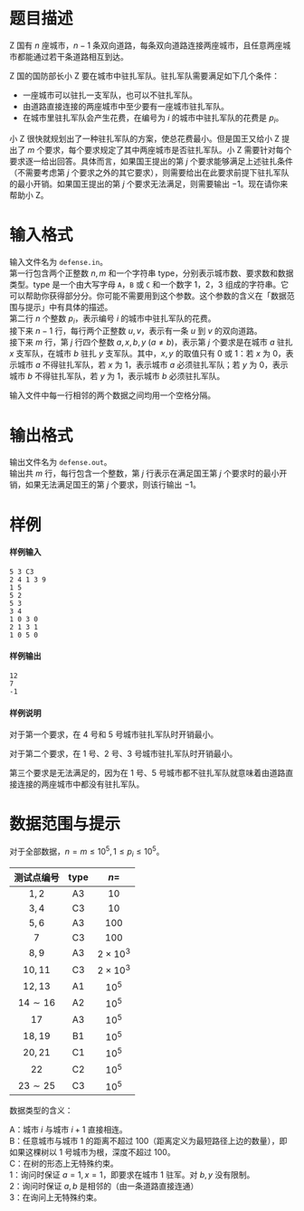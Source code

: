 
# 题目描述

Z 国有 $n$ 座城市，$n-1$ 条双向道路，每条双向道路连接两座城市，且任意两座城市都能通过若干条道路相互到达。

Z 国的国防部长小 Z 要在城市中驻扎军队。驻扎军队需要满足如下几个条件：
- 一座城市可以驻扎一支军队，也可以不驻扎军队。
- 由道路直接连接的两座城市中至少要有一座城市驻扎军队。
- 在城市里驻扎军队会产生花费，在编号为 $i$ 的城市中驻扎军队的花费是 $p_i$。

小 Z 很快就规划出了一种驻扎军队的方案，使总花费最小。但是国王又给小 Z 提出了 $m$ 个要求，每个要求规定了其中两座城市是否驻扎军队。小 Z 需要针对每个要求逐一给出回答。具体而言，如果国王提出的第 $j$ 个要求能够满足上述驻扎条件（不需要考虑第 $j$ 个要求之外的其它要求），则需要给出在此要求前提下驻扎军队的最小开销。如果国王提出的第 $j$ 个要求无法满足，则需要输出 $-1$。现在请你来帮助小 Z。

# 输入格式

输入文件名为 `defense.in`。  
第一行包含两个正整数 $n,m$ 和一个字符串 $\text{type}$，分别表示城市数、要求数和数据类型。$\text{type}$ 是一个由大写字母 `A`，`B` 或 `C` 和一个数字 $1$，$2$，$3$ 组成的字符串。它可以帮助你获得部分分。你可能不需要用到这个参数。这个参数的含义在「数据范围与提示」中有具体的描述。  
第二行 $n$ 个整数 $p_i$，表示编号 $i$ 的城市中驻扎军队的花费。  
接下来 $n-1$ 行，每行两个正整数 $u,v$，表示有一条 $u$ 到 $v$ 的双向道路。  
接下来 $m$ 行，第 $j$ 行四个整数 $a,x,b,y$ ($a\neq b$)，表示第 $j$ 个要求是在城市 $a$ 驻扎 $x$ 支军队，在城市 $b$ 驻扎 $y$ 支军队。其中，$x,y$ 的取值只有 $0$ 或 $1$：若 $x$ 为 $0$，表示城市 $a$ 不得驻扎军队，若 $x$ 为 $1$，表示城市 $a$ 必须驻扎军队；若 $y$ 为 $0$，表示城市 $b$ 不得驻扎军队，若 $y$ 为 $1$，表示城市 $b$ 必须驻扎军队。

输入文件中每一行相邻的两个数据之间均用一个空格分隔。

# 输出格式

输出文件名为 `defense.out`。  
输出共 $m$ 行，每行包含一个整数，第 $j$ 行表示在满足国王第 $j$ 个要求时的最小开销，如果无法满足国王的第 $j$ 个要求，则该行输出 $-1$。

# 样例

#### 样例输入
```plain
5 3 C3
2 4 1 3 9
1 5
5 2
5 3
3 4
1 0 3 0
2 1 3 1
1 0 5 0
```
#### 样例输出
```plain
12
7
-1
```
#### 样例说明
对于第一个要求，在 $4$ 号和 $5$ 号城市驻扎军队时开销最小。

对于第二个要求，在 $1$ 号、$2$ 号、$3$ 号城市驻扎军队时开销最小。

第三个要求是无法满足的，因为在 $1$ 号、$5$ 号城市都不驻扎军队就意味着由道路直接连接的两座城市中都没有驻扎军队。

# 数据范围与提示

对于全部数据，$n=m\le 10^5,1\le p_i\le 10^5$。

<!-- BEGIN: Migrated markdown table -->

| 测试点编号 | $\text{type}$ | $n=$ |
|:-:|:-:|:-:|
| $1,2$ | A3 | $10$ |
| $3,4$ | C3 | $10$ |
| $5,6$ | A3 | $100$ |
| $7$ | C3 | $100$ |
| $8,9$ | A3 | $2\times 10^3$ |
| $10,11$ | C3 | $2\times 10^3$ |
| $12,13$ | A1 | $10^5$ |
| $14\sim 16$ | A2 | $10^5$ |
| $17$ | A3 | $10^5$ |
| $18,19$ | B1 | $10^5$ |
| $20,21$ | C1 | $10^5$ |
| $22$ | C2 | $10^5$ |
| $23\sim 25$ | C3 | $10^5$ |

<!-- Migrated from original HTML table:
<table><thead>
  <tr>
    <th style='text-align:center'>测试点编号</th>
    <th style='text-align:center'>$\text{type}$ </th>
    <th style='text-align:center'>$n=$ </th>
  </tr>
  <tr>
    <td style='text-align:center'>$1,2$ </td>
    <td style='text-align:center'>A3</td>
    <td style='text-align:center' rowspan="2">$10$ </td>
  </tr>
  <tr>
    <td style='text-align:center'>$3,4$ </td>
    <td style='text-align:center'>C3</td>
  </tr>
  <tr>
    <td style='text-align:center'>$5,6$ </td>
    <td style='text-align:center'>A3</td>
    <td style='text-align:center' rowspan="2">$100$ </td>
  </tr>
  <tr>
    <td style='text-align:center'>$7$ </td>
    <td style='text-align:center'>C3</td>
  </tr>
  <tr>
    <td style='text-align:center'>$8,9$ </td>
    <td style='text-align:center'>A3</td>
    <td style='text-align:center' rowspan="2">$2\times 10^3$ </td>
  </tr>
  <tr>
    <td style='text-align:center'>$10,11$ </td>
    <td style='text-align:center'>C3</td>
  </tr>
  <tr>
    <td style='text-align:center'>$12,13$ </td>
    <td style='text-align:center'>A1</td>
    <td style='text-align:center' rowspan="7">$10^5$ </td>
  </tr>
  <tr>
    <td style='text-align:center'>$14\sim 16$ </td>
    <td style='text-align:center'>A2</td>
  </tr>
  <tr>
    <td style='text-align:center'>$17$ </td>
    <td style='text-align:center'>A3 </td>
  </tr>
  <tr>
    <td style='text-align:center'>$18,19$ </td>
    <td style='text-align:center'>B1 </td>
  </tr>
  <tr>
    <td style='text-align:center'>$20,21$ </td>
    <td style='text-align:center'>C1 </td>
  </tr>
  <tr>
    <td style='text-align:center'>$22$ </td>
    <td style='text-align:center'>C2 </td>
  </tr>
  <tr>
    <td style='text-align:center'>$23\sim 25$ </td>
    <td style='text-align:center'>C3</td>
  </tr>
</table>
-->

<!-- END: Migrated markdown table -->

数据类型的含义：

A：城市 $i$ 与城市 $i+1$ 直接相连。  
B：任意城市与城市 $1$ 的距离不超过 $100$（距离定义为最短路径上边的数量），即如果这棵树以 $1$ 号城市为根，深度不超过 $100$。  
C：在树的形态上无特殊约束。  
1：询问时保证 $a=1,x=1$，即要求在城市 $1$ 驻军。对 $b,y$ 没有限制。  
2：询问时保证 $a,b$ 是相邻的（由一条道路直接连通）  
3：在询问上无特殊约束。

